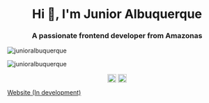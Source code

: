 <h1 align="center">Hi 👋, I'm Junior Albuquerque</h1>
<h3 align="center">A passionate frontend developer from Amazonas</h3>

<p align="left"> <img src="https://komarev.com/ghpvc/?username=junioralbuquerque" alt="junioralbuquerque" /> </p>

<img src="https://github-readme-stats.vercel.app/api?username=junioralbuquerque&show_icons=true" alt="junioralbuquerque" /> </p>

<p align="center">
<a href="https://twitter.com/jnralb1" target="blank"><img align="center" src="https://cdn.jsdelivr.net/npm/simple-icons@3.0.1/icons/twitter.svg" alt="jnralb1" height="20" width="20" /></a>
<a href="https://linkedin.com/in/júnior-albuquerque-9171b0153" target="blank"><img align="center" src="https://cdn.jsdelivr.net/npm/simple-icons@3.0.1/icons/linkedin.svg" alt="junior-albuquerque" height="20" width="20" /></a>
  
<a href="https://junioralbuquerque.github.io/jnr/" algign="center" target="_blank">Website (In development)</a>
</p>

